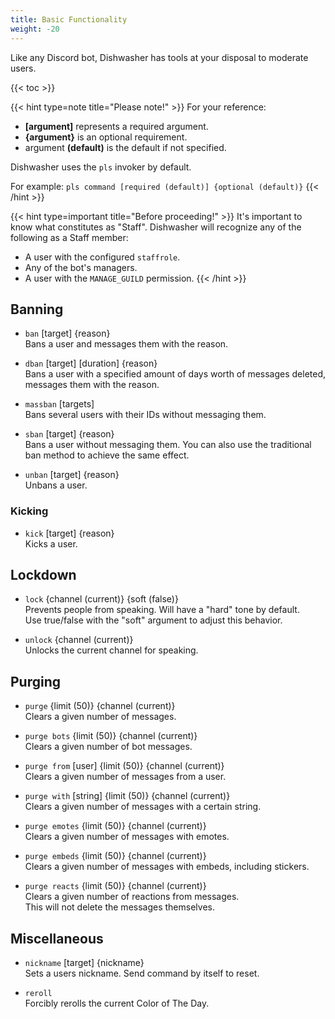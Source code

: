 ```yaml
---
title: Basic Functionality
weight: -20
---
```


Like any Discord bot, Dishwasher has tools at your disposal to moderate users.

<!--more-->

{{< toc >}}

{{< hint type=note title="Please note!" >}}
For your reference:
- **[argument]** represents a required argument.
- **{argument}** is an optional requirement.
- argument **(default)** is the default if not specified.

Dishwasher uses the `pls` invoker by default.

For example: `pls command [required (default)] {optional (default)}`
{{< /hint >}}

{{< hint type=important title="Before proceeding!" >}}
It's important to know what constitutes as "Staff". Dishwasher will recognize any of the following as a Staff member:
- A user with the configured `staffrole`.
- Any of the bot's managers.
- A user with the `MANAGE_GUILD` permission.
{{< /hint >}}

## Banning

- `ban` [target] {reason}<br>
Bans a user and messages them with the reason.

- `dban` [target] [duration] {reason}<br>
Bans a user with a specified amount of days worth of messages deleted, messages them with the reason.

- `massban` [targets]<br>
Bans several users with their IDs without messaging them.

- `sban` [target] {reason}<br>
Bans a user without messaging them. You can also use the traditional ban method to achieve the same effect.

- `unban` [target] {reason}<br>
Unbans a user.

### Kicking

- `kick` [target] {reason}<br>
Kicks a user.

## Lockdown

- `lock` {channel (current)} {soft (false)}<br>
Prevents people from speaking. Will have a "hard" tone by default.<br>
Use true/false with the "soft" argument to adjust this behavior.

- `unlock` {channel (current)}<br>
Unlocks the current channel for speaking.

## Purging

- `purge` {limit (50)} {channel (current)}<br>
Clears a given number of messages.

- `purge bots` {limit (50)} {channel (current)}<br>
Clears a given number of bot messages.

- `purge from` [user] {limit (50)} {channel (current)}<br>
Clears a given number of messages from a user.

- `purge with` [string] {limit (50)} {channel (current)}<br>
Clears a given number of messages with a certain string.

- `purge emotes` {limit (50)} {channel (current)}<br>
Clears a given number of messages with emotes.

- `purge embeds` {limit (50)} {channel (current)}<br>
Clears a given number of messages with embeds, including stickers.

- `purge reacts` {limit (50)} {channel (current)}<br>
Clears a given number of reactions from messages.<br>
This will not delete the messages themselves.

## Miscellaneous

- `nickname` [target] {nickname}<br>
Sets a users nickname. Send command by itself to reset.

- `reroll`<br>
Forcibly rerolls the current Color of The Day.
